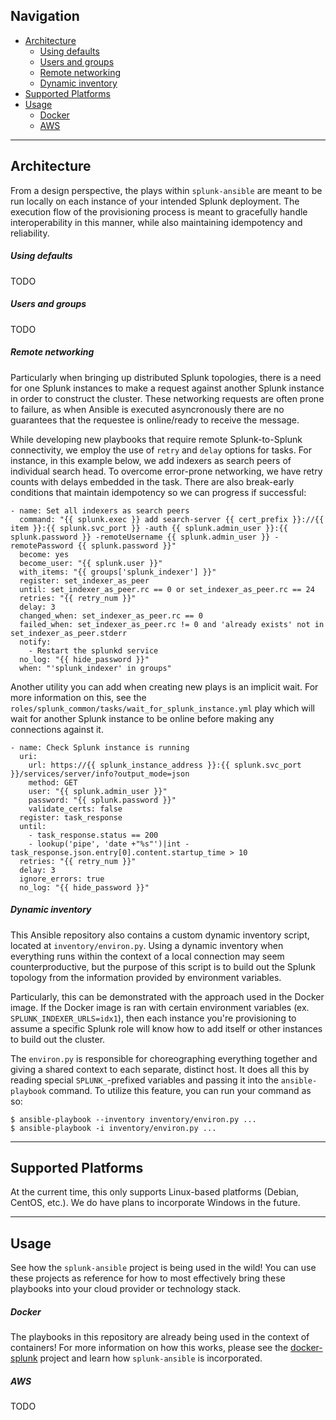 ## Navigation

* [Architecture](#architecture)
    * [Using defaults](#using-defaults)
    * [Users and groups](#users-and-groups)
    * [Remote networking](#remote-networking)
    * [Dynamic inventory](#dynamic-inventory)
* [Supported Platforms](#supported-platforms)
* [Usage](#usage)
    * [Docker](#docker)
    * [AWS](#aws)

----

## Architecture
From a design perspective, the plays within `splunk-ansible` are meant to be run locally on each instance of your intended Splunk deployment. The execution flow of the provisioning process is meant to gracefully handle interoperability in this manner, while also maintaining idempotency and reliability. 

##### Using defaults
TODO

##### Users and groups 
TODO

##### Remote networking 
Particularly when bringing up distributed Splunk topologies, there is a need for one Splunk instances to make a request against another Splunk instance in order to construct the cluster. These networking requests are often prone to failure, as when Ansible is executed asyncronously there are no guarantees that the requestee is online/ready to receive the message.

While developing new playbooks that require remote Splunk-to-Splunk connectivity, we employ the use of `retry` and `delay` options for tasks. For instance, in this example below, we add indexers as search peers of individual search head. To overcome error-prone networking, we have retry counts with delays embedded in the task. There are also break-early conditions that maintain idempotency so we can progress if successful:
```
- name: Set all indexers as search peers
  command: "{{ splunk.exec }} add search-server {{ cert_prefix }}://{{ item }}:{{ splunk.svc_port }} -auth {{ splunk.admin_user }}:{{ splunk.password }} -remoteUsername {{ splunk.admin_user }} -remotePassword {{ splunk.password }}"
  become: yes
  become_user: "{{ splunk.user }}"
  with_items: "{{ groups['splunk_indexer'] }}"
  register: set_indexer_as_peer
  until: set_indexer_as_peer.rc == 0 or set_indexer_as_peer.rc == 24
  retries: "{{ retry_num }}"
  delay: 3
  changed_when: set_indexer_as_peer.rc == 0
  failed_when: set_indexer_as_peer.rc != 0 and 'already exists' not in set_indexer_as_peer.stderr
  notify:
    - Restart the splunkd service
  no_log: "{{ hide_password }}"
  when: "'splunk_indexer' in groups"
```

Another utility you can add when creating new plays is an implicit wait. For more information on this, see the `roles/splunk_common/tasks/wait_for_splunk_instance.yml` play which will wait for another Splunk instance to be online before making any connections against it.
```
- name: Check Splunk instance is running
  uri:
    url: https://{{ splunk_instance_address }}:{{ splunk.svc_port }}/services/server/info?output_mode=json
    method: GET
    user: "{{ splunk.admin_user }}"
    password: "{{ splunk.password }}"
    validate_certs: false
  register: task_response
  until:
    - task_response.status == 200
    - lookup('pipe', 'date +"%s"')|int - task_response.json.entry[0].content.startup_time > 10
  retries: "{{ retry_num }}"
  delay: 3
  ignore_errors: true
  no_log: "{{ hide_password }}"
```

##### Dynamic inventory
This Ansible repository also contains a custom dynamic inventory script, located at `inventory/environ.py`. Using a dynamic inventory when everything runs within the context of a local connection may seem counterproductive, but the purpose of this script is to build out the Splunk topology from the information provided by environment variables.

Particularly, this can be demonstrated with the approach used in the Docker image. If the Docker image is ran with certain environment variables (ex. `SPLUNK_INDEXER_URLS=idx1`), then each instance you're provisioning to assume a specific Splunk role will know how to add itself or other instances to build out the cluster.

The `environ.py` is responsible for choreographing everything together and giving a shared context to each separate, distinct host. It does all this by reading special `SPLUNK_`-prefixed variables and passing it into the `ansible-playbook` command. To utilize this feature, you can run your command as so:
```
$ ansible-playbook --inventory inventory/environ.py ...
$ ansible-playbook -i inventory/environ.py ...
```

---

## Supported Platforms
At the current time, this only supports Linux-based platforms (Debian, CentOS, etc.). We do have plans to incorporate Windows in the future. 

---

## Usage
See how the `splunk-ansible` project is being used in the wild! You can use these projects as reference for how to most effectively bring these playbooks into your cloud provider or technology stack.

##### Docker
The playbooks in this repository are already being used in the context of containers! For more information on how this works, please see the [docker-splunk](https://github.com/splunk/docker-splunk/) project and learn how `splunk-ansible` is incorporated.

##### AWS
TODO
